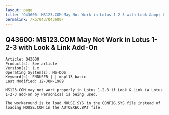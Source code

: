 ```yaml
---
layout: page
title: "Q43600: MS123.COM May Not Work in Lotus 1-2-3 with Look &amp; Link Add-On"
permalink: /kb/043/Q43600/
---
```


## Q43600: MS123.COM May Not Work in Lotus 1-2-3 with Look &amp; Link Add-On

	Article: Q43600
	Product(s): See article
	Version(s): 1.x
	Operating System(s): MS-DOS
	Keyword(s): ENDUSER | | mspl13_basic
	Last Modified: 12-JUN-1989
	
	MS123.COM may not work properly in Lotus 1-2-3 if Look & Link (a Lotus
	1-2-3 add-on by Personics) is being used.
	
	The workaround is to load MOUSE.SYS in the CONFIG.SYS file instead of
	loading MOUSE.COM in the AUTOEXEC.BAT file.
